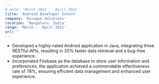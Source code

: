 ```yaml
---
# date: 'March 2021 -  April 2021'
title: 'Android Developer Intern'
company: 'Diceque Solutions'
location: 'Bengaluru. India'
range: 'March -  April 2021'
url: ''
---
```


- Developed a highly-rated Android application in Java, integrating three RESTful APIs, resulting in 20% faster data retrieval and a bug-free experience.
- Incorporated Firebase as the database to store user information and preferences, the application achieved a commendable effectiveness rate of 78%, ensuring efficient data management and enhanced user experience.
